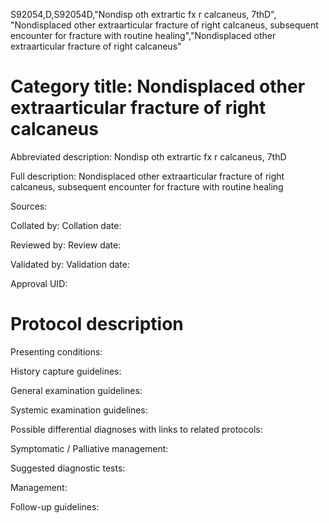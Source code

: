S92054,D,S92054D,"Nondisp oth extrartic fx r calcaneus, 7thD", "Nondisplaced other extraarticular fracture of right calcaneus, subsequent encounter for fracture with routine healing","Nondisplaced other extraarticular fracture of right calcaneus"
# Category title: Nondisplaced other extraarticular fracture of right calcaneus

Abbreviated description: Nondisp oth extrartic fx r calcaneus, 7thD

Full description: Nondisplaced other extraarticular fracture of right calcaneus, subsequent encounter for fracture with routine healing

Sources:

Collated by:
Collation date:

Reviewed by:
Review date:

Validated by:
Validation date:

Approval UID:

# Protocol description

Presenting conditions:

History capture guidelines:

General examination guidelines:

Systemic examination guidelines:

Possible differential diagnoses with links to related protocols:

Symptomatic / Palliative management:

Suggested diagnostic tests:

Management:

Follow-up guidelines:
